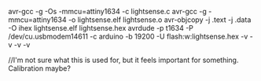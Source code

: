 avr-gcc -g -Os -mmcu=attiny1634 -c lightsense.c
avr-gcc -g -mmcu=attiny1634 -o lightsense.elf lightsense.o
avr-objcopy -j .text -j .data -O ihex lightsense.elf lightsense.hex
avrdude -p t1634 -P /dev/cu.usbmodem14611 -c arduino -b 19200 -U flash:w:lightsense.hex -v -v -v -v

//I'm not sure what this is used for, but it feels important for something. Calibration maybe?
